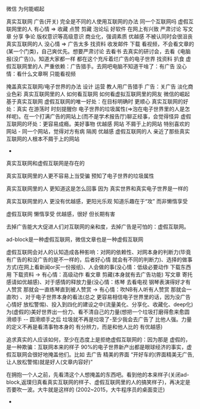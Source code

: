 
微信 为何能崛起

真实互联网 广告(开关)
完全是不同的人使用互联网的办法 同一个互联网吗
虚假互联网里的人 有心情 => 收藏 点赞 剪藏 泡论坛 好软件 在网上有兴致 严肃讨论 写文章 分享 争论 版权意识等高级意识 商业化，强调素质 优越感 不被认同时会很沮丧
真实互联网的人 没心情 => 广告太多 找资料 收发邮件 下载 看视频，不会看文章的(某一个门类)，自己爽优先。想要严肃讨论 去看书 去真实的研讨会，去看《电脑报(没广告)》。知道大家都一样 都在这个充斥着烂广告的电子世界 找资料 扒食
虚假互联网里的人 严重依赖：广告猎手。去网吧电脑不知道干啥了：有广告 没心情：看什么文章啊 只能看视频

掩盖真实互联网/电子世界的办法 设计 运营
教人用广告猎手
广告：关广告 淡化商业色彩
真实互联网里的人 如何看互联网 如何看虚拟互联网里的网友
微信的崛起基于真实互联网
虚假互联网的唯一好处：在目标明确时 更顺心
真实互联网的好处：真实 在游荡时 时刻提醒你 电子世界的垃圾属性(=>泡在电子世界里的人是怎样呢)。在一个打满广告的网站上(而不是学术报告厅)聊正经事，会觉得怪异
虚假互联网的坏处：更容易成瘾。美好事物 优越感
网站 不屑于上的网站 特别喜欢的网站 - 同一个网站，觉得对方有病 隔阂 优越感
虚假互联网的人 亲近了那些真实互联网的人根本不屑于上的网站

-

真实互联网和虚假互联网是存在的

真实互联网里的人更不容易上当受骗 预知了电子世界的垃圾属性

真实互联网里的人 更知道这是怎么回事 因为 真实世界和真实电子世界是一样的

真实互联网里的人 更没有优越感，更阳光乐观 知道乐趣在于“攻” 而非懒惰享受

虚假互联网 懒惰享受 优越感，很好 但长期有害

去掉广告能大大促进人们对互联网的亲和度，去掉广告是可怕的：虚假互联网。

ad-block是一种虚假互联网，微信文章也是一种虚假互联网

虚假互联网会对人的认知造成各种影响：对网的依赖性、对网本身的判断力(毕竟有广告的和没广告的是不一样的，后者好心情 就会有不同的判断力)、选择的做事方式(在网上看新闻or买一份报纸)、人会做的事(没心情：低级必要动作 下载东西用 下载资料 -> 有心情：高级动作 看文章 剪藏(本身就有去广告功能) 写文章 寄托感请如优越感)、对于感情的释放力量(没心情：练琴 去看电视 钢琴表演得好才有人赞赏 那就会一直练琴直到被人赞赏 -> 有心情：吹NB有人听有人赞赏 那就会一直吹) 、对于电子世界本身的看法(总之 更容易相信电子世界里的话，因为没广告 心情好 放松警惕)、投入到四化的建设之中(流量美化、分享化、收藏化、deep化) 为(虚假的)美好世界出一份力、看不清自己的力量(想把一个垃圾打磨得愈来愈圆滑顺手 -- 圆滑顺手之后 垃圾就不再是垃圾了-至少我会去广告了 比他人强。力量的定义不再是看清事物本身的 有分辨力，而是和他人比的 有优越感)

追求真实的人应该如何，至少在态度上是拒绝虚假互联网的：因为那是 虚假的，是一种欺骗：互联网本来的样子 90%的电子世界新产出都是眼球经济的事实，虚假互联网会很好地掩盖他们。比如 去广告 精美的界面 “开好车的(界面精美无广告,让人放松警惕)就是好人(文章内容好)”

在拥抱一个人之前，先看清这个人想掩盖的东西吧。看到他的本来样子(关闭ad-block,返璞归真看真实互联网的样子、虚假互联网里的人的搞笑样子)，再决定是否要吹一波。大牛就是这样的 (2002~2015，大牛程序员的桌面变迁)



-
